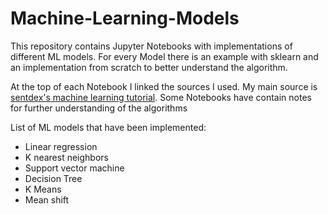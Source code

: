 # Machine-Learning-Models 
This repository contains Jupyter Notebooks with implementations of different ML models. For every Model there is an example with sklearn and an implementation from scratch to better understand the algorithm. 

At the top of each Notebook I linked the sources I used. My main source is [sentdex's machine learning tutorial](https://pythonprogramming.net/machine-learning-tutorial-python-introduction/).  Some Notebooks have contain notes for further understanding of the algorithms

List of ML models that have been implemented:
+ Linear regression
+ K nearest neighbors
+ Support vector machine
+ Decision Tree
+ K Means
+ Mean shift
